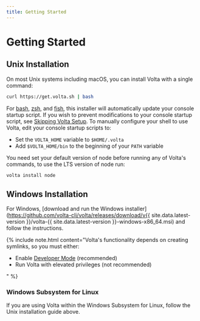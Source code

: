 ```yaml
---
title: Getting Started
---
```


# Getting Started

## Unix Installation

On most Unix systems including macOS, you can install Volta with a single command:

```bash
curl https://get.volta.sh | bash
```

For [bash](https://www.gnu.org/software/bash/), [zsh](https://www.zsh.org/), and [fish](http://fishshell.com/), this installer will automatically update your console startup script. If you wish to prevent modifications to your console startup script, see [Skipping Volta Setup](/advanced/installers#skipping-volta-setup). To manually configure your shell to use Volta, edit your console startup scripts to:
- Set the `VOLTA_HOME` variable to `$HOME/.volta`
- Add `$VOLTA_HOME/bin` to the beginning of your `PATH` variable

You need set your default version of node before running any of Volta's commands, to use the LTS version of node run:

```bash
volta install node
```

## Windows Installation

For Windows, [download and run the Windows installer](https://github.com/volta-cli/volta/releases/download/v{{ site.data.latest-version }}/volta-{{ site.data.latest-version }}-windows-x86_64.msi) and follow the instructions.

{% include note.html content="Volta's functionality depends on creating symlinks, so you must either:
<ul>
    <li>Enable <a href=\"https://docs.microsoft.com/en-us/windows/uwp/get-started/enable-your-device-for-development#accessing-settings-for-developers\" target=\"_blank\" noreferrer noopener>Developer Mode</a> (recommended)</li>
    <li>Run Volta with elevated privileges (not recommended)</li>
</ul>" %}

### Windows Subsystem for Linux

If you are using Volta within the Windows Subsystem for Linux, follow the Unix installation guide above.
